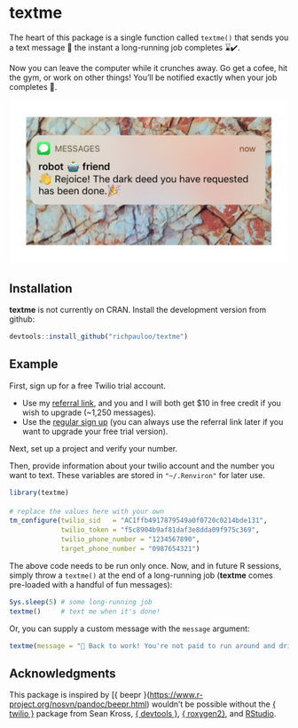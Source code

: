 
<!-- README.md is generated from README.Rmd. Please edit that file -->

# textme

<!-- badges: start -->

<!-- badges: end -->

The heart of this package is a single function called `textme()` that
sends you a text message 📱 the instant a long-running job completes ⌛✔️.

Now you can leave the computer while it crunches away. Go get a cofee,
hit the gym, or work on other things\! You’ll be notified exactly when
your job completes 🎉.

![](https://github.com/richpauloo/junkyard/blob/master/img/textme.png?raw=true)

## Installation

<!-- You can install the released version of textme from [CRAN](https://CRAN.R-project.org) with: -->

<!-- ``` r -->

<!-- install.packages("textme") -->

<!-- ``` -->

**textme** is not currently on CRAN. Install the development version
from github:

``` r
devtools::install_github("richpauloo/textme")
```

## Example

First, sign up for a free Twilio trial account.

  - Use my [referral link](https://www.twilio.com/referral/rIaK9w), and
    you and I will both get $10 in free credit if you wish to upgrade
    (\~1,250 messages).  
  - Use the [regular sign up](https://www.twilio.com/) (you can always
    use the referral link later if you want to upgrade your free trial
    version).

Next, set up a project and verify your number.

Then, provide information about your twilio account and the number you
want to text. These variables are stored in `"~/.Renviron"` for later
use.

``` r
library(textme)

# replace the values here with your own
tm_configure(twilio_sid   = "AC1ffb4917879549a0f0720c0214bde131",
             twilio_token = "f5c8904b9af81daf3e8dda09f975c369",
             twilio_phone_number = "1234567890",
             target_phone_number = "0987654321")
```

The above code needs to be run only once. Now, and in future R sessions,
simply throw a `textme()` at the end of a long-running job (**textme**
comes pre-loaded with a handful of fun messages):

``` r
Sys.sleep(5) # some long-running job
textme()     # text me when it's done!
```

Or, you can supply a custom message with the `message` argument:

``` r
textme(message = "👹 Back to work! You're not paid to run around and drink ☕ all day!")
```

## Acknowledgments

This package is inspired by \[{ beepr
}(<https://www.r-project.org/nosvn/pandoc/beepr.html>) wouldn’t be
possible without the [{ twilio }](https://github.com/seankross/twilio)
package from Sean Kross, [{ devtools
}](https://github.com/r-lib/devtools), [{
roxygen2}](https://github.com/r-lib/roxygen2), and
[RStudio](https://www.rstudio.com/).
